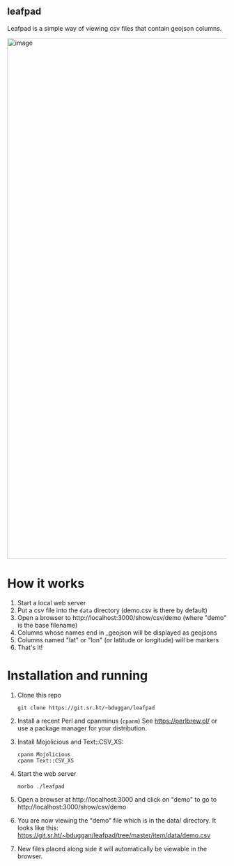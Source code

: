 ## leafpad

Leafpad is a simple way of viewing csv files that contain geojson columns.

<img width="1192" alt="image" src="https://user-images.githubusercontent.com/58956/230172170-6b18dbad-3505-4d82-9e12-df7f4a670a0a.png">

# How it works

1. Start a local web server
1. Put a csv file into the `data` directory (demo.csv is there by default)
2. Open a browser to http://localhost:3000/show/csv/demo (where "demo" is the base filename)
3. Columns whose names end in _geojson will be displayed as geojsons
4. Columns named "lat" or "lon" (or latitude or longitude) will be markers
5. That's it!

# Installation and running

1. Clone this repo
    ```
    git clone https://git.sr.ht/~bduggan/leafpad
    ```

2. Install a recent Perl and cpanminus (`cpanm`)
   See https://perlbrew.pl/ or use a package manager for your distribution.

3. Install Mojolicious and Text::CSV_XS:
     ```
     cpanm Mojolicious
     cpanm Text::CSV_XS
     ```

4. Start the web server
     ```
     morbo ./leafpad
     ```

4. Open a browser at http://localhost:3000 and click on "demo" to go to http://localhost:3000/show/csv/demo

5. You are now viewing the "demo" file which is in the data/ directory.  It looks like this: https://git.sr.ht/~bduggan/leafpad/tree/master/item/data/demo.csv

6. New files placed along side it will automatically be viewable in the browser.

